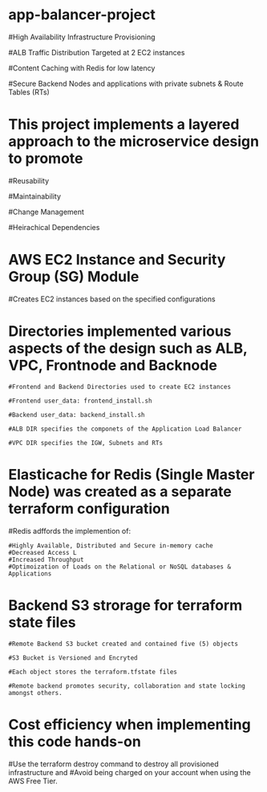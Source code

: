 # app-balancer-project
   
   #High Availability Infrastructure Provisioning
   
   #ALB Traffic Distribution Targeted at 2 EC2 instances
   
   #Content Caching with Redis for low latency
   
   #Secure Backend Nodes and applications with private subnets & Route Tables (RTs)


# This project implements a layered approach to the microservice design to promote
    
   #Reusability
   
   #Maintainability
   
   #Change Management
   
   #Heirachical Dependencies


# AWS EC2 Instance and Security Group (SG) Module
 
  #Creates EC2 instances based on the specified configurations


# Directories implemented various aspects of the design such as ALB, VPC, Frontnode and Backnode 

    #Frontend and Backend Directories used to create EC2 instances
    
    #Frontend user_data: frontend_install.sh
    
    #Backend user_data: backend_install.sh
    
    #ALB DIR specifies the componets of the Application Load Balancer

    #VPC DIR specifies the IGW, Subnets and RTs    


# Elasticache for Redis (Single Master Node) was created as a separate terraform configuration
  
  #Redis adffords the implemention of:
    
    #Highly Available, Distributed and Secure in-memory cache
    #Decreased Access L
    #Increased Throughput
    #Optimoization of Loads on the Relational or NoSQL databases & Applications


# Backend S3 strorage for terraform state files

    #Remote Backend S3 bucket created and contained five (5) objects

    #S3 Bucket is Versioned and Encryted
    
    #Each object stores the terraform.tfstate files 
    
    #Remote backend promotes security, collaboration and state locking amongst others. 


# Cost efficiency when implementing this code hands-on
  
  #Use the terraform destroy command to destroy all provisioned infrastructure and 
  #Avoid being charged on your account when using the AWS Free Tier.
  


